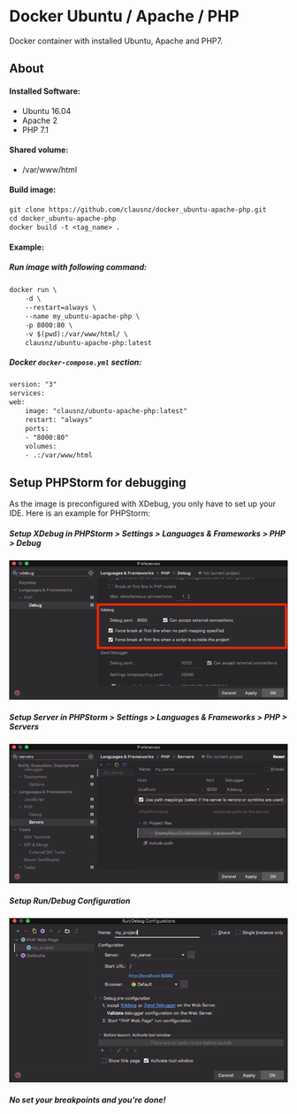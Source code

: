 # Docker Ubuntu / Apache / PHP

Docker container with installed Ubuntu, Apache and PHP7.

## About

#### Installed Software:

- Ubuntu 16.04
- Apache 2
- PHP 7.1

#### Shared volume:

- /var/www/html

#### Build image:

    git clone https://github.com/clausnz/docker_ubuntu-apache-php.git
    cd docker_ubuntu-apache-php
    docker build -t <tag_name> .

#### Example:

##### Run image with following command:

    docker run \
        -d \
        --restart=always \
        --name my_ubuntu-apache-php \
        -p 8000:80 \
        -v $(pwd):/var/www/html/ \
        clausnz/ubuntu-apache-php:latest

##### Docker `docker-compose.yml` section:

    version: "3"
    services:
    web:
        image: "clausnz/ubuntu-apache-php:latest"
        restart: "always"
        ports:
        - "8000:80"
        volumes:
        - .:/var/www/html
        
## Setup PHPStorm for debugging

As the image is preconfigured with XDebug, you only have to set up your IDE. Here is an example for PHPStorm:

##### Setup XDebug in PHPStorm > Settings > Languages & Frameworks > PHP > Debug
![Setup XDebug](docs/images/phpstorm-setup-xdebug.png)

##### Setup Server in PHPStorm > Settings > Languages & Frameworks > PHP > Servers
![Setup Server](docs/images/phpstorm-settings-server.png)

##### Setup Run/Debug Configuration
![Setup Run](docs/images/phpstorm-setup-run.png)

##### No set your breakpoints and you're done!